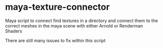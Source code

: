 # maya-texture-connector
Maya script to connect find textures in a directory and connect them to the correct meshes in the maya scene with either Arnold or Renderman Shaders

There are still many issues to fix within this script
